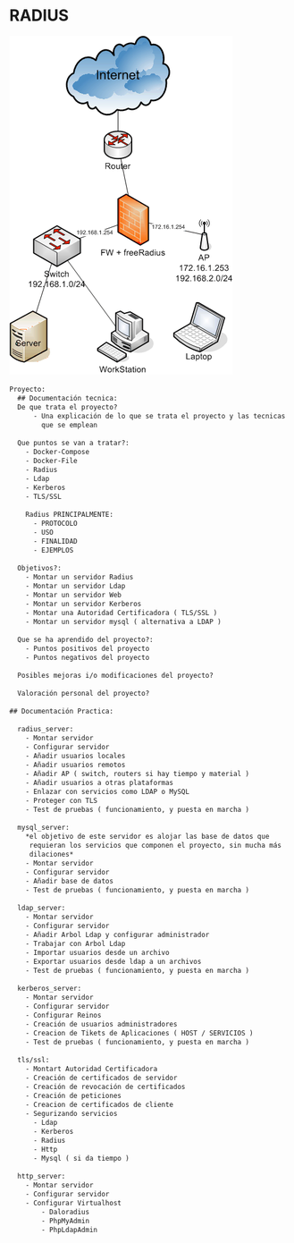 # RADIUS 
![FREERADCONECTION](/img/wpa-eaptls.gif)

    Proyecto:
      ## Documentación tecnica:
      De que trata el proyecto?
          - Una explicación de lo que se trata el proyecto y las tecnicas
            que se emplean
            
      Que puntos se van a tratar?:
        - Docker-Compose
        - Docker-File
        - Radius
        - Ldap 
        - Kerberos
        - TLS/SSL
        
        Radius PRINCIPALMENTE:
          - PROTOCOLO
          - USO
          - FINALIDAD
          - EJEMPLOS
      
      Objetivos?:
        - Montar un servidor Radius
        - Montar un servidor Ldap
        - Montar un servidor Web
        - Montar un servidor Kerberos
        - Montar una Autoridad Certificadora ( TLS/SSL )
        - Montar un servidor mysql ( alternativa a LDAP )
       
      Que se ha aprendido del proyecto?:
        - Puntos positivos del proyecto
        - Puntos negativos del proyecto
      
      Posibles mejoras i/o modificaciones del proyecto?
      
      Valoración personal del proyecto?
    
    ## Documentación Practica:  
    
      radius_server:
        - Montar servidor
        - Configurar servidor
        - Añadir usuarios locales
        - Añadir usuarios remotos
        - Añadir AP ( switch, routers si hay tiempo y material )
        - Añadir usuarios a otras plataformas
        - Enlazar con servicios como LDAP o MySQL
        - Proteger con TLS
        - Test de pruebas ( funcionamiento, y puesta en marcha )
        
      mysql_server:
        *el objetivo de este servidor es alojar las base de datos que
         requieran los servicios que componen el proyecto, sin mucha más
         dilaciones*
        - Montar servidor
        - Configurar servidor
        - Añadir base de datos
        - Test de pruebas ( funcionamiento, y puesta en marcha )
      
      ldap_server:
        - Montar servidor
        - Configurar servidor
        - Añadir Arbol Ldap y configurar administrador
        - Trabajar con Arbol Ldap
        - Importar usuarios desde un archivo
        - Exportar usuarios desde ldap a un archivos
        - Test de pruebas ( funcionamiento, y puesta en marcha )
                
      kerberos_server:
        - Montar servidor
        - Configurar servidor
        - Configurar Reinos 
        - Creación de usuarios administradores
        - Creacion de Tikets de Aplicaciones ( HOST / SERVICIOS )
        - Test de pruebas ( funcionamiento, y puesta en marcha )
               
      tls/ssl:
        - Montart Autoridad Certificadora
        - Creación de certificados de servidor 
        - Creación de revocación de certificados
        - Creación de peticiones 
        - Creacion de certificados de cliente
        - Segurizando servicios
          - Ldap
          - Kerberos
          - Radius
          - Http
          - Mysql ( si da tiempo )

      http_server:
        - Montar servidor
        - Configurar servidor
        - Configurar Virtualhost
            - Daloradius
            - PhpMyAdmin
            - PhpLdapAdmin

